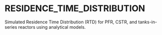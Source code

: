 # RESIDENCE_TIME_DISTRIBUTION
Simulated Residence Time Distribution (RTD) for PFR, CSTR, and tanks-in-series reactors using analytical models.
